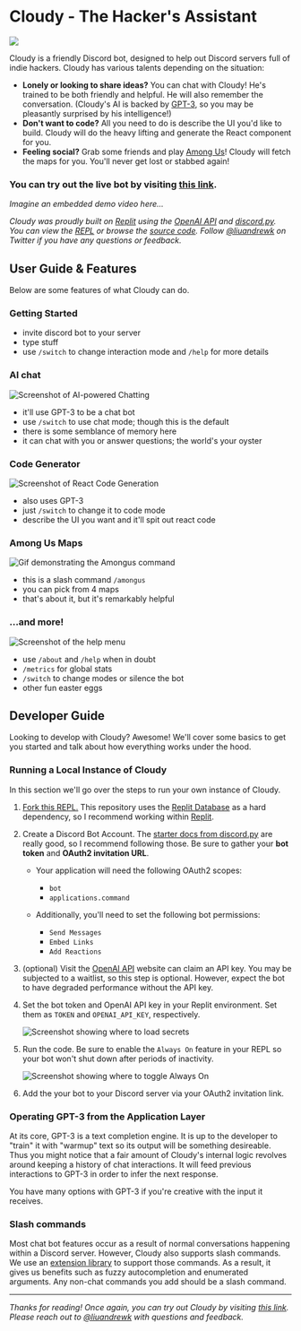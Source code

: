 # Cloudy - The Hacker's Assistant

![](images/cloudy.png)

Cloudy is a friendly Discord bot, designed to help out Discord servers full of
indie hackers. Cloudy has various talents depending on the situation:

* **Lonely or looking to share ideas?** You can chat with Cloudy! He's trained
  to be both friendly and helpful. He will also remember the conversation.
  (Cloudy's AI is backed by [GPT-3][gpt], so you may be pleasantly surprised by
  his intelligence!)
* **Don't want to code?** All you need to do is describe the UI you'd like to
  build. Cloudy will do the heavy lifting and generate the React component for you.
* **Feeling social?** Grab some friends and play [Among Us][]! Cloudy will fetch
  the maps for you. You'll never get lost or stabbed again!

### You can try out the live bot by visiting [this link][invite link].

_Imagine an embedded demo video here..._

_Cloudy was proudly built on [Replit][replit] using the [OpenAI API][] and
[discord.py][]. You can view the [REPL][repl] or browse the [source code][gh].
Follow [@liuandrewk][twitter] on Twitter if you have any questions or feedback._

## User Guide & Features

Below are some features of what Cloudy can do.

### Getting Started

* invite discord bot to your server
* type stuff
* use `/switch` to change interaction mode and `/help` for more details

### AI chat

![Screenshot of AI-powered Chatting](images/chat.png)

* it'll use GPT-3 to be a chat bot
* use `/switch` to use chat mode; though this is the default
* there is some semblance of memory here
* it can chat with you or answer questions; the world's your oyster

### Code Generator

![Screenshot of React Code Generation](images/react.png)

* also uses GPT-3
* just `/switch` to change it to code mode
* describe the UI you want and it'll spit out react code

### Among Us Maps

![Gif demonstrating the Amongus command](images/amongus.gif)

* this is a slash command `/amongus`
* you can pick from 4 maps
* that's about it, but it's remarkably helpful

### ...and more!

![Screenshot of the help menu](images/help.png)

* use `/about` and `/help` when in doubt
* `/metrics` for global stats
* `/switch` to change modes or silence the bot
* other fun easter eggs

## Developer Guide

Looking to develop with Cloudy? Awesome! We'll cover some basics to get you
started and talk about how everything works under the hood.

### Running a Local Instance of Cloudy

In this section we'll go over the steps to run your own instance of Cloudy.

1. [Fork this REPL.][repl] This repository uses the [Replit Database][replit db]
   as a hard dependency, so I recommend working within [Replit][replit].
1. Create a Discord Bot Account. The [starter docs from discord.py][app docs] are
   really good, so I recommend following those. Be sure to gather your **bot
   token** and **OAuth2 invitation URL**.

   * Your application will  need the following OAuth2 scopes:
     * `bot`
     * `applications.command`

   * Additionally, you'll need to set the following bot permissions:
     * `Send Messages`
     * `Embed Links`
     * `Add Reactions`

1. (optional) Visit the [OpenAI API][] website can claim an API key. You may be
   subjected to a waitlist, so this step is optional. However, expect the bot to
   have degraded performance without the API key.
1. Set the bot token and OpenAI API key in your Replit environment. Set them as
   `TOKEN` and `OPENAI_API_KEY`, respectively.

   ![Screenshot showing where to load secrets](images/variables.png)

1. Run the code. Be sure to enable the `Always On` feature in your REPL so your
   bot won't shut down after periods of inactivity.

   ![Screenshot showing where to toggle Always On](images/alwayson.png)

1. Add the your bot to your Discord server via your OAuth2 invitation link.

### Operating GPT-3 from the Application Layer

At its core, GPT-3 is a text completion engine. It is up to the developer to
"train" it with "warmup" text so its output will be something desireable. Thus
you might notice that a fair amount of Cloudy's internal logic revolves around
keeping a history of chat interactions. It will feed previous interactions to
GPT-3 in order to infer the next response.

You have many options with GPT-3 if you're creative with the input it receives.

### Slash commands

Most chat bot features occur as a result of normal conversations happening
within a Discord server. However, Cloudy also supports slash commands. We use an
[extension library][discord-py-slash-command] to support those commands. As a
result, it gives us benefits such as fuzzy autocompletion and enumerated
arguments. Any non-chat commands you add should be a slash command.

---

_Thanks for reading! Once again, you can try out Cloudy by visiting
[this link][invite link]. Please reach out to [@liuandrewk][twitter] with
questions and feedback._

[invite link]: https://discord.com/oauth2/authorize?client_id=847843661973684224&permissions=18496&scope=bot%20applications.commands
[Among Us]: https://en.wikipedia.org/wiki/Among_Us
[gpt]: https://openai.com/blog/gpt-3-apps/
[replit]: https://replit.com/
[OpenAI API]: https://beta.openai.com/
[discord.py]: https://discordpy.readthedocs.io/en/stable/
[gh]: https://github.com/MrPickles/Cloudy-the-Discord-Bot
[repl]: https://replit.com/@liuandrewk/Cloudy-The-Hackers-Assistant
[twitter]: https://twitter.com/liuandrewk
[replit db]: https://docs.replit.com/misc/database
[app docs]: https://discordpy.readthedocs.io/en/stable/discord.html#discord-intro
[discord-py-slash-command]: https://discord-py-slash-command.readthedocs.io/en/latest/index.html